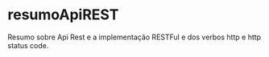 # resumoApiREST
Resumo sobre Api Rest e a implementação RESTFul e dos verbos http e http status code.
